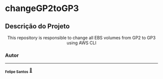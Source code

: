 # changeGP2toGP3

## Descrição do Projeto
<p align="center">This repository is responsible to change all EBS volumes from GP2 to GP3 using AWS CLI</p>

### Autor
---

<sub><b>Felipe Santos</b></sub></a> <a href="https://www.linkedin.com/in/felipethadeu/" title="Linkedin">🚀</a>
